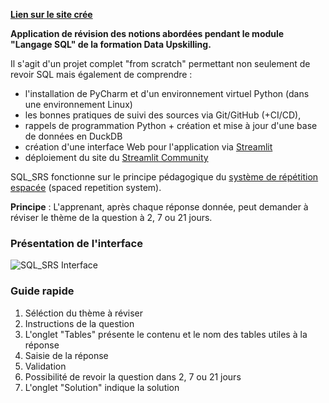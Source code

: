 [**Lien sur le site crée**](https://sqlsrs-mb.streamlit.app/)

**Application de révision des notions abordées pendant le module "Langage SQL" de la formation Data Upskilling.**

Il s'agit d'un projet complet "from scratch" permettant non seulement de revoir SQL mais également de comprendre :

- l'installation de PyCharm et d'un environnement virtuel Python (dans une environnement Linux)
- les bonnes pratiques de suivi des sources via Git/GitHub (+CI/CD),
- rappels de programmation Python + création et mise à jour d'une base de données en DuckDB
- création d'une interface Web pour l'application via [Streamlit](https://streamlit.io/)
- déploiement du site du [Streamlit Community](https://share.streamlit.io)

SQL_SRS fonctionne sur le principe pédagogique du [système de répétition espacée](https://fr.wikipedia.org/wiki/R%C3%A9p%C3%A9tition_espac%C3%A9e) (spaced repetition system). 

**Principe** : L'apprenant, après chaque réponse donnée, peut demander à réviser le thème de la question à 2, 7 ou 21 jours.

### Présentation de l'interface

![SQL_SRS Interface](https://github.com/user-attachments/assets/650443c1-15e1-46ff-b8c3-fc06b7e3e2c3)

### Guide rapide
1. Séléction du thème à réviser
2. Instructions de la question
3. L'onglet "Tables" présente le contenu et le nom des tables utiles à la réponse
4. Saisie de la réponse
5. Validation
6. Possibilité de revoir la question dans 2, 7 ou 21 jours
7. L'onglet "Solution" indique la solution
